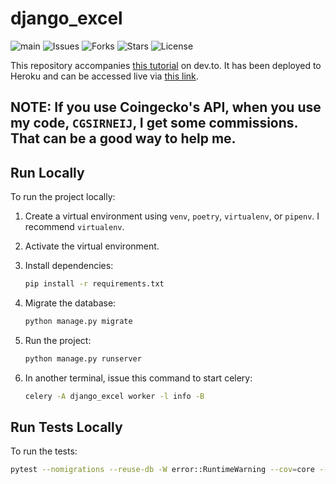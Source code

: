 # django_excel

![main](https://github.com/Sirneij/django_excel/actions/workflows/django.yml/badge.svg?branch=main)
![Issues](https://img.shields.io/github/issues/Sirneij/django_excel)
![Forks](https://img.shields.io/github/forks/Sirneij/django_excel)
![Stars](https://img.shields.io/github/stars/Sirneij/django_excel)
![License](https://img.shields.io/github/license/Sirneij/django_excel)

This repository accompanies [this tutorial][1] on dev.to. It has been deployed to Heroku and can be accessed live via [this link][2].

## NOTE: If you use Coingecko's API, when you use my code, `CGSIRNEIJ`, I get some commissions. That can be a good way to help me.

## Run Locally

To run the project locally:

1.  Create a virtual environment using `venv`, `poetry`, `virtualenv`, or `pipenv`. I recommend `virtualenv`.
2.  Activate the virtual environment.
3.  Install dependencies:

    ```bash
    pip install -r requirements.txt
    ```

4.  Migrate the database:

    ```bash
    python manage.py migrate
    ```

5.  Run the project:

    ```bash
    python manage.py runserver
    ```

6.  In another terminal, issue this command to start celery:
    ```bash
    celery -A django_excel worker -l info -B
    ```

## Run Tests Locally

To run the tests:

```bash
pytest --nomigrations --reuse-db -W error::RuntimeWarning --cov=core --cov-report=html tests/
```

[1]: https://dev.to/sirneij/django-and-openpyxl-extracting-and-sending-django-model-data-as-excel-file-xlsx-ll3 "Django and Openpyxl: Extracting and Sending Django model data as excel file (.xlsx)"
[2]: https://django-excel-export.herokuapp.com/ "Live app version"
